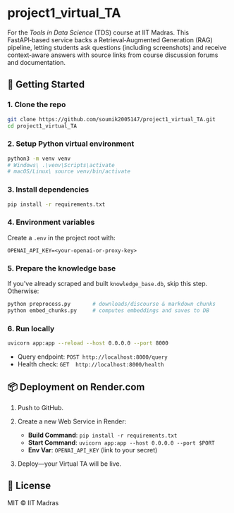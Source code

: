 # project1_virtual_TA

 For the *Tools in Data Science* (TDS) course at IIT Madras. This FastAPI‑based service backs a Retrieval‑Augmented Generation (RAG) pipeline, letting students ask questions (including screenshots) and receive context‑aware answers with source links from course discussion forums and documentation.



## 🚀 Getting Started

### 1. Clone the repo

```bash
git clone https://github.com/soumik2005147/project1_virtual_TA.git
cd project1_virtual_TA
```

### 2. Setup Python virtual environment

```bash
python3 -m venv venv
# Windows\ .\venv\Scripts\activate
# macOS/Linux\ source venv/bin/activate
```

### 3. Install dependencies

```bash
pip install -r requirements.txt
```

### 4. Environment variables

Create a `.env` in the project root with:

```
OPENAI_API_KEY=<your-openai-or-proxy-key>
```

### 5. Prepare the knowledge base

If you've already scraped and built `knowledge_base.db`, skip this step. Otherwise:

```bash
python preprocess.py       # downloads/discourse & markdown chunks
python embed_chunks.py     # computes embeddings and saves to DB
```

### 6. Run locally

```bash
uvicorn app:app --reload --host 0.0.0.0 --port 8000
```

* Query endpoint: `POST http://localhost:8000/query`
* Health check: `GET  http://localhost:8000/health`

## 📦 Deployment on Render.com

1. Push to GitHub.
2. Create a new Web Service in Render:

   * **Build Command**: `pip install -r requirements.txt`
   * **Start Command**: `uvicorn app:app --host 0.0.0.0 --port $PORT`
   * **Env Var**: `OPENAI_API_KEY` (link to your secret)
3. Deploy—your Virtual TA will be live.


## 📜 License

MIT © IIT Madras
